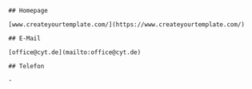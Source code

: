     ## Homepage
     
    [www.createyourtemplate.com/](https://www.createyourtemplate.com/)
     
    ## E-Mail
     
    [office@cyt.de](mailto:office@cyt.de)
     
    ## Telefon
     
    - 